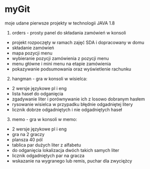 # myGit
moje udane pierwsze projekty w technologii JAVA 1.8

1. orders - prosty panel do składania zamówień w konsoli
- projekt rozpoczęty w ramach zajęć SDA i dopracowany w domu
- składanie zamówień
- mapa pozycji menu
- wybieranie pozycji zamówienia z pozycji menu
- menu główne i mini menu na etapie zamówienia
- pokazywanie podsumowania oraz wyświetlenie rachunku


2. hangman - gra w konsoli w wisielca:
- 2 wersje językowe pl i eng
- lista haseł do odganięcia
- zgadywanie liter i porównywanie ich z losowo dobranym hasłem
- rysowanie wisielca w przypadku błędnie odgadniętej litery
- licznik dobrze odgadniętych i nie odgadniętych haseł

3. memo - gra w konsoli w memo:
- 2 wersje językowe pl i eng
- gra na 2 graczy
- plansza 40 pól
- tablica par dużych liter z alfabetu
- do odganięcia lokalizacja dwóch takich samych liter
- licznik odgadniętych par na gracza
- wskazanie na wygranego lub remis, puchar dla zwyciężcy
